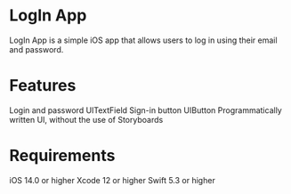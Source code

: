 # LogIn App
LogIn App is a simple iOS app that allows users to log in using their email and password.
# Features
Login and password UITextField
Sign-in button UIButton
Programmatically written UI, without the use of Storyboards
# Requirements
iOS 14.0 or higher
Xcode 12 or higher
Swift 5.3 or higher
